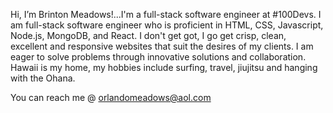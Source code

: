 Hi, I’m Brinton Meadows!...I'm a full-stack software engineer at #100Devs.
I am full-stack software engineer who is proficient in HTML, CSS, Javascript, Node.js, MongoDB, and React. 
I don't get got, I go get crisp, clean, excellent and responsive websites that suit the desires of my clients. 
I am eager to solve problems through innovative solutions and collaboration.
Hawaii is my home, my hobbies include surfing, travel, jiujitsu and hanging with the Ohana. 

You can reach me @ orlandomeadows@aol.com

<!---
StoneCodeKilla/StoneCodeKilla is a ✨ special ✨ repository because its `README.md` (this file) appears on your GitHub profile.
You can click the Preview link to take a look at your changes.
--->
